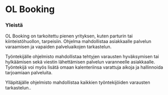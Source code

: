 # OL Booking

### Yleistä 

OL Booking on tarkoitettu pienen yrityksen, kuten parturin tai kiinteistöhuollon, tarpeisiin.
Ohjelma mahdollistaa asiakkaalle palvelun varaamisen ja vapaiden palveluaikojen tarkastelun.

Työntekijälle ohjelmisto mahdollistaa tehtyjen varausten hyväksymisen tai hylkäämisen sekä viestin lähettämisen
palvelun varanneelle asiakkaalle. Työntekijä voi myös lisätä omaan kalenteriinsa varattuja aikoja ja hallinnoida 
tarjoamiaan palveluita.

Ylläpitäjälle ohjelmisto mahdollistaa kaikkien työntekijöiden varausten tarkastelun..

 
